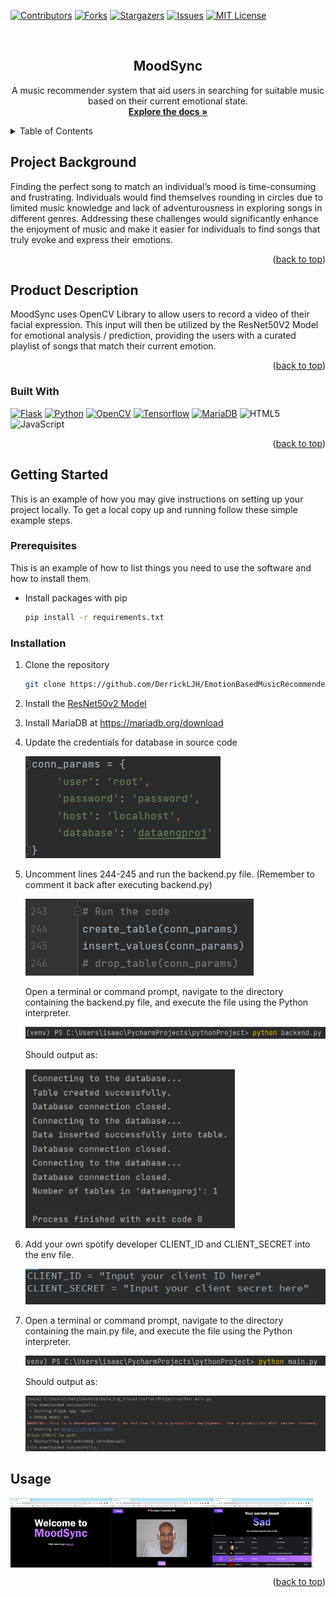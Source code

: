<a name="readme-top"></a>

<!-- PROJECT SHIELDS -->
[![Contributors][contributors-shield]][contributors-url]
[![Forks][forks-shield]][forks-url]
[![Stargazers][stars-shield]][stars-url]
[![Issues][issues-shield]][issues-url]
[![MIT License][license-shield]][license-url]

<!-- PROJECT LOGO -->
<br />
<div align="center">

<h2 align="center">MoodSync</h2>

  <p align="center">
    A music recommender system that aid users in searching for suitable music based on their current emotional state. 
    <br />
    <a href="https://github.com/DerrickLJH/EmotionBasedMusicRecommender"><strong>Explore the docs »</strong></a>
  </p>
</div>



<!-- TABLE OF CONTENTS -->
<details>
  <summary>Table of Contents</summary>
  <ol>
    <li>
      <a href="#project-background">Project Background</a>
    </li>
    <li>
      <a href="#project-description">Product Description</a>
      <ul>
        <li><a href="#built-with">Built With</a></li>
      </ul>
    </li>
    <li>
      <a href="#getting-started">Getting Started</a>
      <ul>
        <li><a href="#prerequisites">Prerequisites</a></li>
        <li><a href="#installation">Installation</a></li>
      </ul>
    </li>
    <li><a href="#usage">Usage</a></li>
  </ol>
</details>



<!-- Project Background -->
## Project Background

Finding the perfect song to match an individual’s mood is time-consuming and frustrating. Individuals would find themselves rounding in circles due to limited music knowledge and lack of adventurousness in exploring songs in different genres. Addressing these challenges would significantly enhance the enjoyment of music and make it easier for individuals to find songs that truly evoke and express their emotions.
<p align="right">(<a href="#readme-top">back to top</a>)</p>

<!-- Product Description -->
## Product Description
MoodSync uses OpenCV Library to allow users to record a video of their facial expression. This input will then be utilized by the ResNet50V2 Model for emotional analysis / prediction, providing the users with a curated playlist of songs that match their current emotion.
<p align="right">(<a href="#readme-top">back to top</a>)</p>


### Built With

[![Flask][Flask]][Flask-url] [![Python][Python]][Python-url] [![OpenCV][OpenCV]][OpenCV-url] [![Tensorflow][Tensorflow]][Tensorflow-url] [![MariaDB][MariaDB]][MariaDB-url] ![HTML5] ![JavaScript]


<p align="right">(<a href="#readme-top">back to top</a>)</p>



<!-- GETTING STARTED -->
## Getting Started

This is an example of how you may give instructions on setting up your project locally.
To get a local copy up and running follow these simple example steps.

### Prerequisites

This is an example of how to list things you need to use the software and how to install them.
* Install packages with pip
  ```sh
  pip install -r requirements.txt
  ```

### Installation

1. Clone the repository
   ```sh
   git clone https://github.com/DerrickLJH/EmotionBasedMusicRecommender.git
   ```
2. Install the [ResNet50v2 Model](https://drive.google.com/drive/folders/16DPcK4bTOtkt-1egVX6FDejWzvoRU_in?usp=sharing)

3. Install MariaDB at https://mariadb.org/download

4. Update the credentials for database in source code

   ![exe-screenshot1]

5. Uncomment lines 244-245 and run the backend.py file. (Remember to comment it back after executing backend.py) 

   ![exe-screenshot2]

   Open a terminal or command prompt, navigate to the directory containing the backend.py file, and execute the file using the Python interpreter.

   ![Backend.py Terminal](static/backend.py_terminal.png)

    Should output as:

    ![backend.py Output](static/backend.py_output.png)


6. Add your own spotify developer CLIENT_ID and CLIENT_SECRET into the env file.

   ![api_cred](static/api_cred.png)

7. Open a terminal or command prompt, navigate to the directory containing the main.py file, and execute the file using the Python interpreter.

   ![main.py Terminal](static/main.py_terminal.png)

   Should output as:

   ![main.py Output](static/main.py_output.png)




[//]: # (3. Enter your Spotify Web API in `.env`)

[//]: # (   ```js)

[//]: # (   CLIENT_ID = 'ENTER YOUR CLIENT_ID';)

[//]: # (   CLIENT_SECRET = 'ENTER YOUR CLIENT_SECRET';)

[//]: # ()
[//]: # (   ```)

<!-- USAGE EXAMPLES -->
## Usage

<div style="display:flex;">
  <img src="static/homepage.png" alt="Image 1" width="32%" />
  <img src="static/recordingpage.png" alt="Image 2" width="32%" />
  <img src="static/songsrecopage.png" alt="Image 3" width="32%" />
</div>

<p align="right">(<a href="#readme-top">back to top</a>)</p>





<!-- MARKDOWN LINKS & IMAGES -->
<!-- https://www.markdownguide.org/basic-syntax/#reference-style-links -->
[contributors-shield]: https://img.shields.io/github/contributors/DerrickLJH/EmotionBasedMusicRecommender.svg?style=for-the-badge
[contributors-url]: https://github.com/DerrickLJH/EmotionBasedMusicRecommender/graphs/contributors
[forks-shield]: https://img.shields.io/github/forks/DerrickLJH/EmotionBasedMusicRecommender.svg?style=for-the-badge
[forks-url]: https://github.com/DerrickLJH/EmotionBasedMusicRecommender/network/members
[stars-shield]: https://img.shields.io/github/stars/DerrickLJH/EmotionBasedMusicRecommender.svg?style=for-the-badge
[stars-url]: https://github.com/DerrickLJH/EmotionBasedMusicRecommender/stargazers
[issues-shield]: https://img.shields.io/github/issues/DerrickLJH/EmotionBasedMusicRecommender.svg?style=for-the-badge
[issues-url]: https://github.com/DerrickLJH/EmotionBasedMusicRecommender/issues
[license-shield]: https://img.shields.io/github/license/DerrickLJH/EmotionBasedMusicRecommender.svg?style=for-the-badge
[license-url]: https://github.com/DerrickLJH/EmotionBasedMusicRecommender/blob/master/LICENSE.txt
[Flask]: https://img.shields.io/badge/Flask-000000?style=for-the-badge&logo=flask&logoColor=white
[Flask-url]: https://flask.palletsprojects.com/
[Python]: https://img.shields.io/badge/Python-14354C?style=for-the-badge&logo=python&logoColor=white
[Python-url]: https://www.python.org/ 
[MariaDB]: https://img.shields.io/badge/MariaDB-003545?style=for-the-badge&logo=mariadb&logoColor=white
[MariaDB-url]: https://mariadb.org/
[OpenCV]: https://img.shields.io/badge/OpenCV-5C3EE8.svg?style=for-the-badge&logo=OpenCV&logoColor=white
[OpenCV-url]: https://mariadb.org/
[Tensorflow]:https://img.shields.io/badge/TensorFlow-FF6F00?style=for-the-badge&logo=tensorflow&logoColor=white
[Tensorflow-url]: https://tensorflow.org/
[HTML5]: https://img.shields.io/badge/HTML5-E34F26?style=for-the-badge&logo=html5&logoColor=white
[JavaScript]: https://img.shields.io/badge/JavaScript-F7DF1E.svg?style=for-the-badge&logo=JavaScript&logoColor=black

[product-screenshot1]: static/homepage.png
[product-screenshot2]: static/recordingpage.png
[product-screenshot3]: static/songsrecopage.png

[exe-screenshot1]: static/mariadb_params.png
[exe-screenshot2]: static/backend.png


